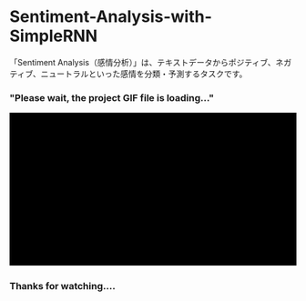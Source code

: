 # Sentiment-Analysis-with-SimpleRNN
「Sentiment Analysis（感情分析）」は、テキストデータからポジティブ、ネガティブ、ニュートラルといった感情を分類・予測するタスクです。

### "Please wait, the project GIF file is loading..." ###
<img src="sentiment_analysis_(RNN).gif" width="700px">

### Thanks for watching.... ###

